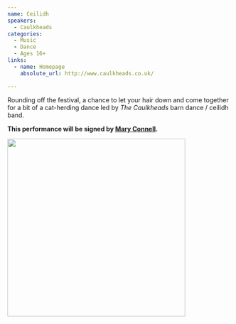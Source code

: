 ```yaml
---
name: Ceilidh
speakers:
  - Caulkheads
categories:
  - Music
  - Dance
  - Ages 16+
links:
  - name: Homepage
    absolute_url: http://www.caulkheads.co.uk/

---
```


Rounding off the festival, a chance to let your hair down and come together for a bit of a cat-herding dance led by *The Caulkheads* barn dance / ceilidh band.

__This performance will be signed by [Mary Connell](../../speakers/mary-connell-signer/).__

<img src="../../assets/images/caulkheads.jpeg" width=400 />
